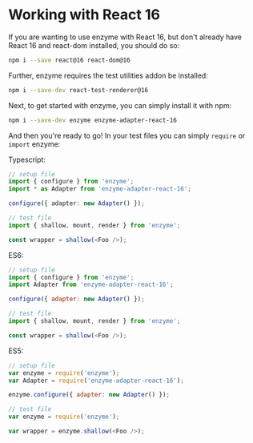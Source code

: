 # Working with React 16

If you are wanting to use enzyme with React 16, but don't already have React 16 and react-dom
installed, you should do so:

```bash
npm i --save react@16 react-dom@16
```

Further, enzyme requires the test utilities addon be installed:

```bash
npm i --save-dev react-test-renderer@16
```

Next, to get started with enzyme, you can simply install it with npm:

```bash
npm i --save-dev enzyme enzyme-adapter-react-16
```

And then you're ready to go!  In your test files you can simply `require` or `import` enzyme:

Typescript:

```ts
// setup file
import { configure } from 'enzyme';
import * as Adapter from 'enzyme-adapter-react-16';

configure({ adapter: new Adapter() });
```

```ts
// test file
import { shallow, mount, render } from 'enzyme';

const wrapper = shallow(<Foo />);
```

ES6:
```js
// setup file
import { configure } from 'enzyme';
import Adapter from 'enzyme-adapter-react-16';

configure({ adapter: new Adapter() });
```

```js
// test file
import { shallow, mount, render } from 'enzyme';

const wrapper = shallow(<Foo />);
```

ES5:
<!-- eslint no-var: 0 -->
```js
// setup file
var enzyme = require('enzyme');
var Adapter = require('enzyme-adapter-react-16');

enzyme.configure({ adapter: new Adapter() });
```

<!-- eslint no-var: 0 -->
```js
// test file
var enzyme = require('enzyme');

var wrapper = enzyme.shallow(<Foo />);
```
